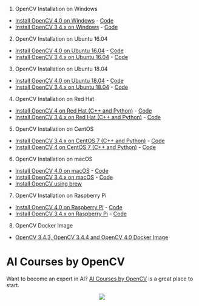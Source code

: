1. OpenCV Installation on Windows

- [Install OpenCV 4.0 on Windows](https://www.learnopencv.com/install-opencv-4-on-windows/) -
  [Code](https://github.com/spmallick/learnopencv/tree/master/InstallScripts/Windows-4)
- [Install OpenCV 3.4.x on Windows](https://www.learnopencv.com/install-opencv-3-4-4-on-windows/) -
  [Code](https://github.com/spmallick/learnopencv/tree/master/InstallScripts/Windows-3)

2. OpenCV Installation on Ubuntu 16.04

- [Install OpenCV 4.0 on Ubuntu 16.04](https://www.learnopencv.com/install-opencv-4-on-ubuntu-16-04/) -
  [Code](https://github.com/spmallick/learnopencv/blob/master/InstallScripts/installOpenCV-4-on-Ubuntu-16-04.sh)
- [Install OpenCV 3.4.x on Ubuntu 16.04](https://www.learnopencv.com/install-opencv-3-4-4-ubuntu-16-04/) -
  [Code](https://github.com/spmallick/learnopencv/blob/master/InstallScripts/installOpenCV-3-on-Ubuntu-16-04.sh)

3. OpenCV Installation on Ubuntu 18.04

- [Install OpenCV 4.0 on Ubuntu 18.04](https://www.learnopencv.com/install-opencv-4-on-ubuntu-18-04/) -
  [Code](https://github.com/spmallick/learnopencv/blob/master/InstallScripts/installOpenCV-4-on-Ubuntu-18-04.sh)
- [Install OpenCV 3.4.x on Ubuntu 18.04](https://www.learnopencv.com/install-opencv-3-4-4-on-ubuntu-18-04/) -
  [Code](https://github.com/spmallick/learnopencv/blob/master/InstallScripts/installOpenCV-3-on-Ubuntu-18-04.sh)

4. OpenCV Installation on Red Hat

- [Install OpenCV 4 on Red Hat (C++ and Python)](https://www.learnopencv.com/install-opencv-4-on-red-hat/) -
  [Code](https://github.com/spmallick/learnopencv/blob/master/InstallScripts/installOpenCV-4-on-red-hat.sh)
- [Install OpenCV 3.4.x on Red Hat (C++ and Python)](https://www.learnopencv.com/install-opencv-3-4-4-on-red-hat/) -
  [Code](https://github.com/spmallick/learnopencv/blob/master/InstallScripts/installOpenCV-3-on-red-hat.sh)

5. OpenCV Installation on CentOS

- [Install OpenCV 3.4.x on CentOS 7 (C++ and Python)](https://www.learnopencv.com/install-opencv-3-4-4-on-centos-7/) -
  [Code](https://github.com/spmallick/learnopencv/blob/master/InstallScripts/installOpenCV-3-on-centos.sh)
- [Install OpenCV 4 on CentOS 7 (C++ and Python)](https://www.learnopencv.com/install-opencv-4-on-centos-7/) -
  [Code](https://github.com/spmallick/learnopencv/blob/master/InstallScripts/installOpenCV-4-on-centos.sh)

6. OpenCV Installation on macOS

- [Install OpenCV 4.0 on macOS](https://www.learnopencv.com/install-opencv-4-on-macos/) -
  [Code](https://github.com/spmallick/learnopencv/blob/master/InstallScripts/installOpenCV-4-macos.sh)
- [Install OpenCV 3.4.x on macOS](https://www.learnopencv.com/install-opencv-3-4-4-on-macos/) -
  [Code](https://github.com/spmallick/learnopencv/blob/master/InstallScripts/installOpenCV-3-macos.sh)
- [Install OpenCV using brew](https://www.learnopencv.com/install-opencv3-on-macos/)

7. OpenCV Installation on Raspberry Pi

- [Install OpenCV 4.0 on Raspberry Pi](https://www.learnopencv.com/install-opencv-4-on-raspberry-pi/) -
  [Code](https://github.com/spmallick/learnopencv/blob/master/InstallScripts/installOpenCV-4-raspberry-pi.sh)
- [Install OpenCV 3.4.x on Raspberry Pi](https://www.learnopencv.com/install-opencv-3-4-4-on-raspberry-pi/) -
  [Code](https://github.com/spmallick/learnopencv/blob/master/InstallScripts/installOpenCV-3-raspberry-pi.sh)

8. OpenCV Docker Image

- [OpenCV 3.4.3, OpenCV 3.4.4 and OpenCV 4.0 Docker Image](https://www.learnopencv.com/install-opencv-docker-image-ubuntu-macos-windows/)

# AI Courses by OpenCV

Want to become an expert in AI?
[AI Courses by OpenCV](https://opencv.org/courses/) is a great place to start.

<a href="https://opencv.org/courses/">
<p align="center"> 
<img src="https://www.learnopencv.com/wp-content/uploads/2020/04/AI-Courses-By-OpenCV-Github.png">
</p>
</a>
